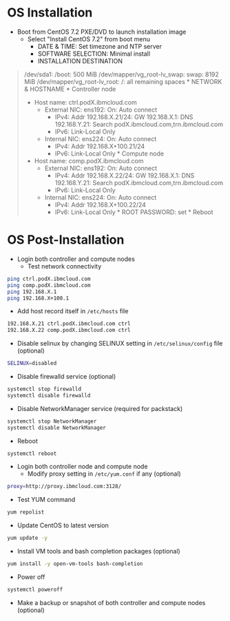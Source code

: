 # OS Installation
* Boot from CentOS 7.2 PXE/DVD to launch installation image
  * Select "Install CentOS 7.2" from boot menu
    * DATE & TIME: Set timezone and NTP server
    * SOFTWARE SELECTION: Minimal install
    * INSTALLATION DESTINATION
> /dev/sda1: /boot: 500 MiB
> /dev/mapper/vg_root-lv_swap: swap: 8192 MiB
> /dev/mapper/vg_root-lv_root: /: all remaining spaces
    * NETWORK & HOSTNAME
      * Controller node
> * Host name: ctrl.podX.ibmcloud.com
>   * External NIC: ens192: On: Auto connect
>     * IPv4: Addr 192.168.X.21/24: GW 192.168.X.1: DNS 192.168.Y.21: Search podX.ibmcloud.com,trn.ibmcloud.com
>     * IPv6: Link-Local Only
>   * Internal NIC: ens224: On: Auto connect
>     * IPv4: Addr 192.168.X+100.21/24
>     * IPv6: Link-Local Only
      * Compute node
> * Host name: comp.podX.ibmcloud.com
>   * External NIC: ens192: On: Auto connect
>     * IPv4: Addr 192.168.X.22/24: GW 192.168.X.1: DNS 192.168.Y.21: Search podX.ibmcloud.com,trn.ibmcloud.com
>     * IPv6: Link-Local Only
>   * Internal NIC: ens224: On: Auto connect
>     * IPv4: Addr 192.168.X+100.22/24
>     * IPv6: Link-Local Only
        * ROOT PASSWORD: set
      * Reboot

# OS Post-Installation
* Login both controller and compute nodes
  * Test network connectivity
```bash
ping ctrl.podX.ibmcloud.com
ping comp.podX.ibmcloud.com
ping 192.168.X.1
ping 192.168.X+100.1
```
  * Add host record itself in `/etc/hosts` file
```bash
192.168.X.21 ctrl.podX.ibmcloud.com ctrl
192.168.X.22 comp.podX.ibmcloud.com ctrl
```
  * Disable selinux by changing SELINUX setting in `/etc/selinux/config` file (optional)
```bash
SELINUX=disabled
```
  * Disable firewalld service (optional)
```bash
systemctl stop firewalld
systemctl disable firewalld
```
  * Disable NetworkManager service (required for packstack)
```bash
systemctl stop NetworkManager
systemctl disable NetworkManager
```
  * Reboot
```bash
systemctl reboot
```
* Login both controller node and compute node
  * Modify proxy setting in `/etc/yum.conf` if any (optional)
```bash
proxy=http://proxy.ibmcloud.com:3128/
```
  * Test YUM command
```bash
yum repolist
```
  * Update CentOS to latest version
```bash
yum update -y
```
  * Install VM tools and bash completion packages (optional)
```bash
yum install -y open-vm-tools bash-completion
```
  * Power off
```bash
systemctl poweroff
```
  * Make a backup or snapshot of both controller and compute nodes (optional)
